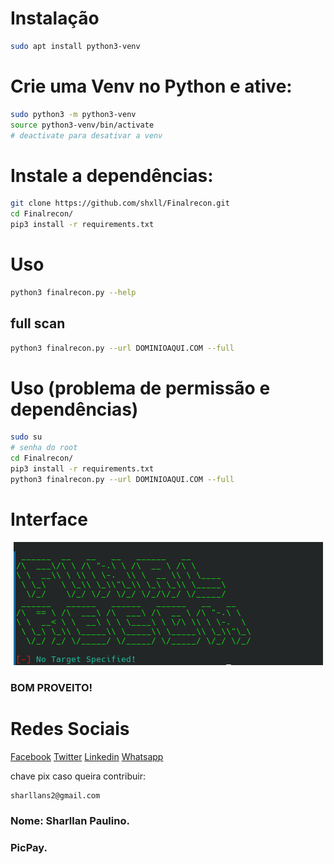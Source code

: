 # Instalação 

```bash
sudo apt install python3-venv
```

# Crie uma Venv no Python e ative:

```bash
sudo python3 -m python3-venv
source python3-venv/bin/activate
# deactivate para desativar a venv
```

# Instale a dependências:

```bash
git clone https://github.com/shxll/Finalrecon.git
cd Finalrecon/
pip3 install -r requirements.txt
```

# Uso
```bash
python3 finalrecon.py --help
```

## full scan
```bash
python3 finalrecon.py --url DOMINIOAQUI.COM --full
```

# Uso (problema de permissão e dependências)

```bash
sudo su
# senha do root
cd Finalrecon/
pip3 install -r requirements.txt
python3 finalrecon.py --url DOMINIOAQUI.COM --full
```
# Interface

<p align = "center">
  <img src = "https://raw.githubusercontent.com/shxll/Finalrecon/main/Image/finalrecon.png">
</p>

### BOM PROVEITO!

# Redes Sociais
[Facebook](https://www.facebook.com/Shall777)
[Twitter](https://twitter.com/sharllanp)
[Linkedin](https://br.linkedin.com/in/sharllan-paulino)
[Whatsapp](https://wa.me/+5592981325925)

chave pix caso queira contribuir:
```bash
sharllans2@gmail.com
```
### Nome: Sharllan Paulino.
### PicPay.












